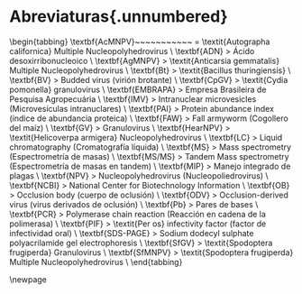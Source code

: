 # Abreviaturas{.unnumbered}

\begin{tabbing}
\textbf{AcMNPV}~~~~~~~~~~~ \= \textit{Autographa californica} Multiple Nucleopolyhedrovirus \\
\textbf{ADN} \> Ácido desoxirribonucleoico \\
\textbf{AgMNPV} \> \textit{Anticarsia gemmatalis} Multiple Nucleopolyhedrovirus \\
\textbf{Bt} \> \textit{Bacillus thuringiensis} \\
\textbf{BV} \> Budded virus (virión brotante) \\
\textbf{CpGV} \> \textit{Cydia pomonella} granulovirus \\
\textbf{EMBRAPA} \> Empresa Brasileira de Pesquisa Agropecuária \\
\textbf{IMV} \> Intranuclear microvesicles (Microvesículas intranuclares) \\
\textbf{PAI} \> Protein abundance index (índice de abundancia proteica) \\
\textbf{FAW} \> Fall armyworm (Cogollero del maíz) \\
\textbf{GV} \> Granulovirus \\
\textbf{HearNPV} \> \textit{Helicoverpa armigera} Nucleopolyhedrovirus \\
\textbf{LC} \> Liquid chromatography (Cromatografía líquida) \\
\textbf{MS} \> Mass spectrometry (Espectrometría de masas) \\
\textbf{MS/MS} \> Tandem Mass spectrometry (Espectrometría de masas en tandem) \\
\textbf{MIP} \> Manejo integrado de plagas \\
\textbf{NPV} \> Nucleopolyhedrovirus (Nucleopoliedrovirus) \\
\textbf{NCBI} \> National Center for Biotechnology Information \\
\textbf{OB} \> Occlusion body (cuerpo de oclusión) \\
\textbf{ODV} \> Occlusion-derived virus (virus derivados de oclusión) \\
\textbf{Pb} \> Pares de bases \\
\textbf{PCR} \> Polymerase chain reaction (Reacción en cadena de la polimerasa) \\
\textbf{PIF} \> \textit{Per os} infectivity factor (factor de infectividad oral) \\
\textbf{SDS-PAGE} \> Sodium dodecyl sulphate polyacrilamide gel electrophoresis \\
\textbf{SfGV} \> \textit{Spodoptera frugiperda} Granulovirus \\
\textbf{SfMNPV} \> \textit{Spodoptera frugiperda} Multiple Nucleopolyhedrovirus \\
\end{tabbing}

\newpage
